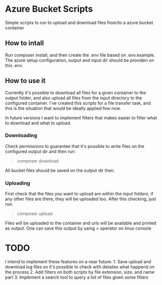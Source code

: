 # Azure Bucket Scripts
Simple scripts to run to upload and download files from/to a azure bucket container

## How to intall

Run composer install, and then create the .env file based on .env.example. The azure setup configuration, 
output and input dir should be providen on this .env.

## How to use it

Currently it's possible to download all files for a given container to the output folder, and also upload all files from the input directory to the configured container. I've created this scripts for a file transfer task, and this is the situation that would be ideally applied fow now.

In future versions I want to implement filters that makes easier to filter what to download and what to upload.

### Downloading 

Check permissions to guarantee that it's possible to write files on the configured output dir and then run:

> composer download

All bucket files should be saved on the output dir then.

### Uploading 

First check that the files you want to upload are within the input folders, if any other files are there, they will be uploaded too.
After this checking, just run:

> composer upload

Files will be uploaded to the container and urls will be available and printed as output. One can save this output by using > operator on linux console

# TODO

I intend to implement these features on a near future:
    1. Save upload and download log files so it's possible to check with detailes what happend on the process
    2. Add filters on both scripts by file extension, size, and name part
    3. Implement a search tool to query a list of files given some filters